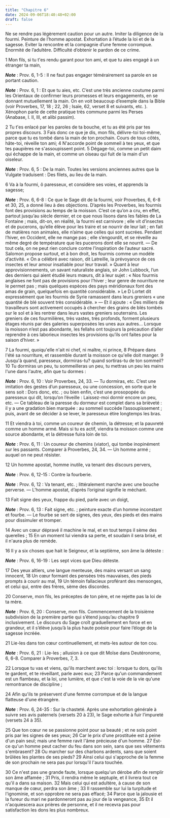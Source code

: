 ```yaml
---
title: "Chapitre 6"
date: 2024-09-06T18:40:48+02:00
draft: false
---
```



Ne se rendre pas légèrement caution pour un autre.
Imiter la diligence de la fourmi.
Peinture de l’homme apostat.
Exhortation à l’étude la loi et de la sagesse.
Eviter la rencontre et la compagnie d’une femme corrompue.
Enormité de l’adultère.
Difficulté d’obtenir le pardon de ce crime.


1 Mon fils, si tu t'es rendu garant pour ton ami, et que tu aies engagé à un étranger ta main,

***Note*** :  Prov. 6, 1-5 : Il ne faut pas engager témérairement sa parole en se portant caution.

***Note*** :  Prov. 6, 1 : Et que tu aies, etc. C’est une très ancienne coutume parmi les Orientaux de confirmer leurs promesses et leurs engagements, en se donnant mutuellement la main. On en voit beaucoup d’exemple dans la Bible (voir Proverbes, 17, 18 ; 22, 26 ; Isaïe, 62, verset 8 et suivants, etc. ). Xénophon parle de cette pratique très commune parmi les Perses (Anabase, l. II, III, et alibi passim).

2 Tu t'es enlacé par les paroles de ta bouche, et tu as été pris par tes propres discours. 3 Fais donc ce que je dis, mon fils, délivre-toi toi-même, parce que tu es tombé dans la main de ton prochain. Cours de tous côtés, hâte-toi, réveille ton ami; 4 N'accorde point de sommeil à tes yeux, et que tes paupières ne s'assoupissent point. 5 Dégage-toi, comme un petit daim qui échappe de la main, et comme un oiseau qui fuit de la main d'un oiseleur.

***Note*** :  Prov. 6, 5 : De la main. Toutes les versions anciennes autres que la Vulgate traduisent : Des filets, au lieu de la main.


6 Va à la fourmi, ô paresseux, et considère ses voies, et apprends la sagesse;

***Note*** :  Prov. 6, 6-8 : Ce que le Sage dit de la fourmi, voir Proverbes, 6, 6-8 et 30, 25, a donné lieu à des objections. D’après les Proverbes, les fourmis font des provisions au temps de la moisson. C’est ce qu’on a cru, en effet, partout jusqu’au siècle dernier, et ce que nous lisons dans les fables de La Fontaine ; mais, dit-on, en réalité, la fourmi est carnivore ; elle vit d’insectes et de pucerons, qu’elle élève pour les traire et se nourrir de leur lait ; en fait de matières non animales, elle n’aime que celles qui sont sucrées. Pendant l’hiver, en Occident, elle ne mange pas ; elle s’engourdit, et se réveille au même degré de température que les pucerons dont elle se nourrit. ― De tout cela, on ne peut rien conclure contre l’inspiration de l’auteur sacré. Salomon propose surtout, et à bon droit, les fourmis comme un modèle d’activité. « On a célébré avec raison, dit Latreille, la prévoyance de ces insectes et leur amour insatiable pour leur travail. » Quant à leur approvisionnements, un savant
naturaliste anglais, sir John Lubbock, l’un des derniers qui aient étudié leurs mœurs, dit à leur sujet : « Nos fourmis anglaises ne font pas de provisions pour l’hiver ; leur genre de nourriture ne le permet pas ; mais quelques espèces des pays méridionaux font des amas de grain, quelquefois en quantité considérable. » Le D Lortet dit expressément que les fourmis de Syrie ramassent dans leurs greniers « une quantité de blé souvent très considérable. » ― Et il ajoute : « Des milliers de travailleurs sont activement occupés à chercher des grains de blés tombés sur le sol et à les rentrer dans leurs vastes greniers souterrains. Les greniers de ces fourmilières, très vastes, très profonds, forment plusieurs étages réunis par des galeries superposées les unes aux autres… Lorsque la moisson n’est pas abondante, les fellahs ont toujours la précaution d’aller reprendre à ces laborieux insectes les provisions qu’ils ont faites pour la saison d’hiver. »

7 La fourmi, quoiqu'elle n'ait ni chef, ni maître, ni prince, 8 Prépare dans l'été sa nourriture, et rassemble durant la moisson ce qu'elle doit manger. 9 Jusqu'à quand, paresseux, dormiras-tu? quand sortiras-tu de ton sommeil? 10 Tu dormiras un peu, tu sommeilleras un peu, tu mettras un peu les mains l'une dans l'autre, afin que tu dormes :

***Note*** :  Prov. 6, 10 : Voir Proverbes, 24, 33. ― Tu dormiras, etc. C’est une imitation des gestes d’un paresseux, ou une concession, en sorte que le sens soit : Dors donc, etc. ; ou bien enfin, c’est une prosopopée du paresseux qui dit, lorsqu’on l’éveille : Laissez-moi dormir encore un peu, etc. ― Ce tableau de la paresse du dormeur est complet dans sa brièveté : il y a une gradation bien marquée : au sommeil succède l’assoupissement ; puis, avant de se décider à se lever, le paresseux étire longtemps les bras.

11 Et viendra à toi, comme un coureur de chemin, la détresse; et la pauvreté comme un homme armé. Mais si tu es actif, viendra ta moisson comme une source abondante, et la détresse fuira loin de toi.

***Note*** :  Prov. 6, 11 : Un coureur de chemins (viator), qui tombe inopinément sur les passants. Comparer à Proverbes, 24, 34. ― Un homme armé ; auquel on ne peut résister.


12 Un homme apostat, homme inutile, va tenant des discours pervers,

***Note*** :  Prov. 6, 12-15 : Contre la fourberie.

***Note*** :  Prov. 6, 12 : Va tenant, etc. ; littéralement marche avec une bouche perverse. ― L’homme apostat, d’après l’original signifie le méchant.

13 Fait signe des yeux, frappe du pied, parle avec un doigt,

***Note*** :  Prov. 6, 13 : Fait signe, etc. ; peinture exacte d’un homme inconstant et fourbe. ― Le fourbe se sert de signes, des yeux, des pieds et des mains pour dissimuler et tromper.

14 Avec un cœur dépravé il machine le mal, et en tout temps il sème des querelles ; 15 En un moment lui viendra sa perte, et soudain il sera brisé, et il n'aura plus de remède.


16 Il y a six choses que hait le Seigneur, et la septième, son âme la déteste :

***Note*** :  Prov. 6, 16-19 : Les sept vices que Dieu déteste.

17 Des yeux altiers, une langue menteuse, des mains versant un sang innocent, 18 Un cœur formant des pensées très mauvaises, des pieds prompts à courir au mal, 19 Un témoin fallacieux proférant des mensonges, et celui qui, entre des frères, sème des discordes.


20 Conserve, mon fils, les préceptes de ton père, et ne rejette pas la loi de ta mère.

***Note*** :  Prov. 6, 20 : Conserve, mon fils. Commencement de la troisième subdivision de la première partie qui s’étend jusqu’au chapitre 9 inclusivement. Le discours du Sage croît graduellement en force et en grandeur, et il s’élève jusqu’à la plus haute poésie pour faire l’éloge de la sagesse incréée.

21 Lie-les dans ton cœur continuellement, et mets-les autour de ton cou.

***Note*** :  Prov. 6, 21 : Lie-les ; allusion à ce que dit Moïse dans Deutéronome, 6, 6-8. Comparer à Proverbes, 7, 3.

22 Lorsque tu vas et viens, qu'ils marchent avec toi : lorsque tu dors, qu'ils te gardent, et te réveillant, parle avec eux; 23 Parce qu'un commandement est un flambeau, et la loi, une lumière, et que c'est la voie de la vie qu'une remontrance de discipline ;


24 Afin qu'ils te préservent d'une femme corrompue et de la langue flatteuse d'une étrangère.

***Note*** :  Prov. 6, 24-35 : Sur la chasteté. Après une exhortation générale à suivre ses avis paternels (versets 20 à 23), le Sage exhorte à fuir l’impureté (versets 24 à 35).

25 Que ton cœur ne se passionne point pour sa beauté ; et ne sois point pris par les signes de ses yeux; 26 Car le prix d'une prostituée est à peine d'un pain seul; mais une femme ravit l'âme précieuse d'un homme. 27 Est-ce qu'un homme peut cacher du feu dans son sein, sans que ses vêtements s'embrasent? 28 Ou marcher sur des charbons ardents, sans que soient brûlées les plantes de ses pieds? 29 Ainsi celui qui s'approche de la femme de son prochain ne sera pas pur lorsqu'il l'aura touchée.


30 Ce n'est pas une grande faute, lorsque quelqu'un dérobe afin de remplir son âme affamée ; 31 Pris, il rendra même le septuple, et il livrera tout ce qu'il a dans sa maison. 32 Mais celui qui est adultère, à cause de son manque de cœur, perdra son âme ; 33 Il rassemble sur lui la turpitude et l'ignominie, et son opprobre ne sera pas effacé; 34 Parce que la jalousie et la fureur du mari ne pardonneront pas au jour de la vengeance, 35 Et il n'acquiescera aux prières de personne, et il ne recevra pas pour satisfaction les dons les plus nombreux.

